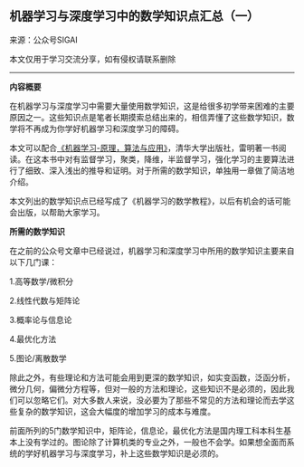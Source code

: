 ## 机器学习与深度学习中的数学知识点汇总（一）

来源：公众号SIGAI

本文仅用于学习交流分享，如有侵权请联系删除

------

**内容概要**

在机器学习与深度学习中需要大量使用数学知识，这是给很多初学带来困难的主要原因之一。这些知识点是笔者长期摸索总结出来的，相信弄懂了这些数学知识，数学将不再成为你学好机器学习和深度学习的障碍。

本文可以配合[《机器学习-原理，算法与应用》](http://mp.weixin.qq.com/s?__biz=MzU4MjQ3MDkwNA==&mid=2247490427&idx=1&sn=398526d71b097ae0acf0c304a4748436&chksm=fdb686eccac10ffa66a97a833b57869f89588587afc7c35f504b7e21af37bc3a5cc88cfe630a&scene=21#wechat_redirect)，清华大学出版社，雷明著一书阅读。在这本书中对有监督学习，聚类，降维，半监督学习，强化学习的主要算法进行了细致、深入浅出的推导和证明。对于所需的数学知识，单独用一章做了简洁地介绍。

本文列出的数学知识点已经写成了《机器学习的数学教程》，以后有机会的话可能会出版，以帮助大家学习。

**所需的数学知识**

在之前的公众号文章中已经说过，机器学习和深度学习中所用的数学知识主要来自以下几门课：

1.高等数学/微积分

2.线性代数与矩阵论

3.概率论与信息论

4.最优化方法

5.图论/离散数学

除此之外，有些理论和方法可能会用到更深的数学知识，如实变函数，泛函分析，微分几何，偏微分方程等，但对一般的方法和理论，这些知识不是必须的，因此我们可以忽略它们。对大多数人来说，没必要为了那些不常见的方法和理论而去学这些复杂的数学知识，这会大幅度的增加学习的成本与难度。

前面所列的5门数学知识中，矩阵论，信息论，最优化方法是国内理工科本科生基本上没有学过的。图论除了计算机类的专业之外，一般也不会学。如果想全面而系统的学好机器学习与深度学习，补上这些数学知识是必须的。